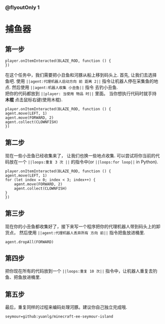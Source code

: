 ### @flyoutOnly 1


# 捕鱼器


## 第一步

```template
player.onItemInteracted(BLAZE_ROD, function () {
})
```

在这个任务中，我们需要把小丑鱼和河豚从船上移到码头上. 首先, 让我们去选择鱼吧. 使用 ``||agent:代理机器人启动方向 前 距离 2||`` 指令让机器人停在采集鱼的地点. 
然后使用 ``||agent:机器人收集 小丑鱼||`` 指令 去钓小丑鱼.   
把你的代码都放到 ``||player: 当使用 物品 时||`` 里面。
当你想执行代码时就手持 **木棍** 点击鼠标右键(使用木棍).

```blocks
player.onItemInteracted(BLAZE_ROD, function () {
agent.move(LEFT, 1)
agent.move(FORWARD, 2)
agent.collect(CLOWNFISH)
})

```

## 第二步
现在一些小丑鱼已经收集来了， 让我们也换一些地点收集. 可以尝试将你当前的代码放在一个 ``||loops:重复 3 次 ||`` 的指令中(or ``||loops:for loop||`` in Python).

```blocks
player.onItemInteracted(BLAZE_ROD, function () {
agent.move(LEFT, 1)
for (let index = 0; index < 3; index++) {
    agent.move(FORWARD, 2)
    agent.collect(CLOWNFISH)
}
})

```

## 第三步
现在你的小丑鱼都收集好了，接下来写一个程序把你的代理机器人带到码头上的卸货点， 然后使用 ``||agent:代理机器人丢弃所有 方向 前||`` 指令把鱼放进桶里.

```ghost
agent.dropAll(FORWARD)
```

## 第四步
把你现在所有的代码放到一个 ``||loops:重复 10 次||`` 指令中，让机器人重复去钓鱼、把鱼放进桶里.

## 第五步
最后，重复同样的过程来编码处理河豚。建议你自己独立完成哦.

```package
seymour=github:yuanlg/minecraft-ee-seymour-island
```

